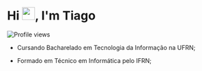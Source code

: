 <h1 align="left">Hi <img src="https://raw.githubusercontent.com/kaueMarques/kaueMarques/master/hi.gif" width="30px">, I'm Tiago</h1>
<p align="left"> <img src="https://komarev.com/ghpvc/?username=tiago-rodrigues1&color=yellow" alt="Profile views" /> </p>

- Cursando Bacharelado em Tecnologia da Informação na UFRN;

- Formado em Técnico em Informática pelo IFRN;
